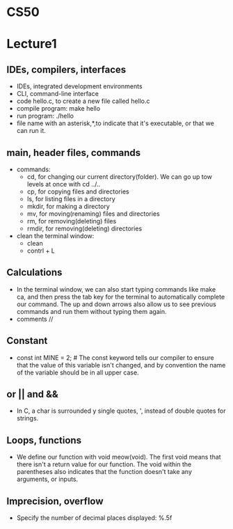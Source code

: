 # CS50
# Lecture1

## IDEs, compilers, interfaces

- IDEs, integrated development environments
- CLI, command-line interface
- code hello.c, to create a new file called hello.c
- compile program: make hello
- run program: ./hello
- file name with an asterisk,\*,to indicate that it's executable, or that we can run it.

## main, header files, commands

- commands:
  - cd, for changing our current directory(folder). We can go up tow levels at once with cd ../.. 
  - cp, for copying files and directories
  - ls, for listing files in a directory
  - mkdir, for making a directory
  - mv, for moving(renaming) files and directories
  - rm, for removing(deleting) files
  - rmdir, for removing(deleting) directories
- clean the terminal window:
  - clean 
  - contrl + L

## Calculations
- In the terminal window, we can also start typing commands like make ca, and then press the tab key for the terminal to automatically complete our command. The up and down arrows also allow us to see previous commands and run them without typing them again.
- comments //

## Constant

- const int MINE = 2;  \# The const keyword tells our compiler to ensure that the value of this variable isn't changed, and by convention the name of the variable should be in all upper case.


## or ||  and &&
- In C, a char is surrounded y single quotes, ', instead of double quotes for strings.

## Loops, functions
- We define our function with void meow(void). The first void means that there isn't a return value for our function. The void within the parentheses also indicates that the function doesn't take any arguments, or inputs.

## Imprecision, overflow
- Specify the number of decimal places displayed: %.5f


